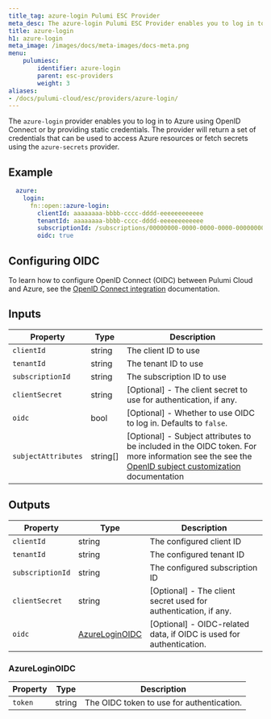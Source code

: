 ```yaml
---
title_tag: azure-login Pulumi ESC Provider
meta_desc: The azure-login Pulumi ESC Provider enables you to log in to Azure using OIDC or static credentials.
title: azure-login
h1: azure-login
meta_image: /images/docs/meta-images/docs-meta.png
menu:
    pulumiesc:
        identifier: azure-login
        parent: esc-providers
        weight: 3
aliases:
- /docs/pulumi-cloud/esc/providers/azure-login/
---
```


The `azure-login` provider enables you to log in to Azure using OpenID Connect or by providing static credentials. The provider will return a set of credentials that can be used to access Azure resources or fetch secrets using the `azure-secrets` provider.

## Example

```yaml
  azure:
    login:
      fn::open::azure-login:
        clientId: aaaaaaaa-bbbb-cccc-dddd-eeeeeeeeeeee
        tenantId: aaaaaaaa-bbbb-cccc-dddd-eeeeeeeeeeee
        subscriptionId: /subscriptions/00000000-0000-0000-0000-000000000000
        oidc: true
```

## Configuring OIDC

To learn how to configure OpenID Connect (OIDC) between Pulumi Cloud and Azure, see the [OpenID Connect integration](/docs/pulumi-cloud/oidc/azure/) documentation.

## Inputs

| Property         | Type   | Description                                                       |
|------------------|--------|-------------------------------------------------------------------|
| `clientId`       | string | The client ID to use                                              |
| `tenantId`       | string | The tenant ID to use                                              |
| `subscriptionId` | string | The subscription ID to use                                        |
| `clientSecret`   | string | [Optional] - The client secret to use for authentication, if any. |
| `oidc`           | bool   | [Optional] - Whether to use OIDC to log in. Defaults to `false`.  |
| `subjectAttributes`  | string[] | [Optional] - Subject attributes to be included in the OIDC token. For more information see the see the [OpenID subject customization](/docs/pulumi-cloud/oidc/azure#subject-customization) documentation |

## Outputs

| Property         | Type                              | Description                                                         |
|------------------|-----------------------------------|---------------------------------------------------------------------|
| `clientId`       | string                            | The configured client ID                                            |
| `tenantId`       | string                            | The configured tenant ID                                            |
| `subscriptionId` | string                            | The configured subscription ID                                      |
| `clientSecret`   | string                            | [Optional] - The client secret used for authentication, if any.     |
| `oidc`           | [AzureLoginOIDC](#azureloginoidc) | [Optional] - OIDC-related data, if OIDC is used for authentication. |

### AzureLoginOIDC

| Property | Type     | Description                               |
|----------|----------|-------------------------------------------|
| `token`  | string   | The OIDC token to use for authentication. |
